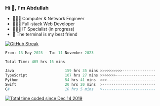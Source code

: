 <h3>Hi 👋, I'm Abdullah</h3>

- 👷🏼‍♂️ Computer & Network Engineer
- 👨🏻‍💻 Full-stack Web Developer
- 👨🏻‍💻 IT Specialist (in progress)
- 🖤 The terminal is my best friend

[![GitHub Streak](https://streak-stats.demolab.com?user=al3bad&theme=transparent&date_format=j%20M%5B%20Y%5D)](https://git.io/streak-stats)

<!--START_SECTION:waka-->

```python
From: 13 May 2023 - To: 11 November 2023

Total Time: 405 hrs 16 mins

Java                       159 hrs 35 mins >>>>>>>>>>---------------   39.25 %
TypeScript                 107 hrs 27 mins >>>>>>>------------------   26.43 %
Python                     54 hrs 41 mins  >>>----------------------   13.45 %
Swift                      20 hrs 20 mins  >------------------------   05.00 %
C#                         10 hrs 5 mins   >------------------------   02.48 %
```

<!--END_SECTION:waka-->

<p>
  <a href="https://wakatime.com/@ce2a2aac-0d6b-4d65-b864-8a4bcaf12967"><img src="https://wakatime.com/badge/user/ce2a2aac-0d6b-4d65-b864-8a4bcaf12967.svg" alt="Total time coded since Dec 14 2019" /></a>
</p>
